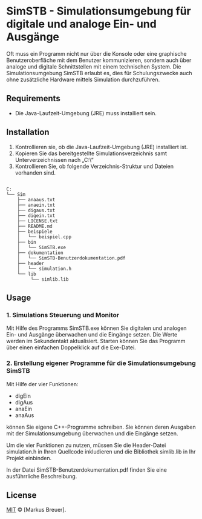 ﻿# SimSTB - Simulationsumgebung für digitale und analoge Ein- und Ausgänge 

Oft muss ein Programm nicht nur über die Konsole oder eine graphische Benutzeroberfläche mit dem Benutzer kommunizieren, 
sondern auch über analoge und digitale Schnittstellen mit einem technischen System.
Die Simulationsumgebung SimSTB erlaubt es, dies für Schulungszwecke auch ohne zusätzliche Hardware 
mittels Simulation durchzuführen.

## Requirements

- Die Java-Laufzeit-Umgebung (JRE) muss installiert sein.


## Installation

1. Kontrollieren sie, ob die Java-Laufzeit-Umgebung (JRE) installiert ist.
2. Kopieren Sie das bereitgestellte Simulationsverzeichnis samt Unterverzeichnissen nach „C:\“
3. Kontrollieren Sie, ob folgende Verzeichnis-Struktur und Dateien vorhanden sind.

```

C:
└── Sim
    ├── anaaus.txt
    ├── anaein.txt
    ├── digaus.txt
    ├── digein.txt
    ├── LICENSE.txt
    ├── README.md
    ├── beispiele
    │   └── beispiel.cpp
    ├── bin
    │   └── SimSTB.exe
    ├── dokumentation
    │   └── SimSTB-Benutzerdokumentation.pdf
    ├── header
    │   └── simulation.h
    └── lib
         └── simlib.lib

```

## Usage

### 1. Simulations Steuerung und Monitor

Mit Hilfe des Programms SimSTB.exe können Sie digitalen und analogen Ein- und Ausgänge überwachen 
und die Eingänge setzen. Die Werte werden im Sekundentakt aktualisiert. Starten können Sie das Programm 
über einen einfachen Doppelklick auf die Exe-Datei.

### 2. Erstellung eigener Programme für die Simulationsumgebung SimSTB

Mit Hilfe der vier Funktionen:

- digEin
- digAus
- anaEin
- anaAus

können Sie eigene C++-Programme schreiben. Sie können deren Ausgaben mit der Simulationsumgebung 
überwachen und die Eingänge setzen. 

Um die vier Funktionen zu nutzen, müssen Sie die Header-Datei simulation.h 
in Ihren Quellcode inkludieren und die Bibliothek simlib.lib in Ihr Projekt einbinden.

In der Datei SimSTB-Benutzerdokumentation.pdf finden Sie eine ausführrliche Beschreibung.


## License

[MIT](LICENSE.txt) © [Markus Breuer].
